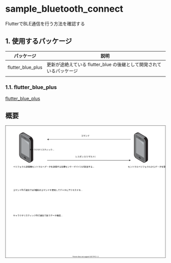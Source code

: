 <!-- omit in toc -->
# sample_bluetooth_connect

FlutterでBLE通信を行う方法を確認する

## 1. 使用するパッケージ

| パッケージ        | 説明                                                                 |
| ----------------- | -------------------------------------------------------------------- |
| flutter_blue_plus | 更新が途絶えている flutter_blue の後継として開発されているパッケージ |
|                   |                                                                      |

### 1.1. flutter_blue_plus

[flutter_blue_plus](https://pub.dev/packages/flutter_blue_plus)

## 概要

![概要](summary.drawio.svg)
